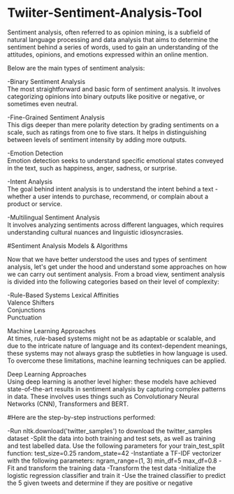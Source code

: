# Twiiter-Sentiment-Analysis-Tool

Sentiment analysis, often referred to as opinion mining, is a subfield of natural language processing and data analysis that aims to determine the sentiment behind a series of words, used to gain an understanding of the attitudes, opinions, and emotions expressed within an online mention.

Below are the main types of sentiment analysis:

-Binary Sentiment Analysis  
The most straightforward and basic form of sentiment analysis. It involves categorizing opinions into binary outputs like positive or negative, or sometimes even neutral.

-Fine-Grained Sentiment Analysis  
This digs deeper than mere polarity detection by grading sentiments on a scale, such as ratings from one to five stars. It helps in distinguishing between levels of sentiment intensity by adding more outputs.

-Emotion Detection  
Emotion detection seeks to understand specific emotional states conveyed in the text, such as happiness, anger, sadness, or surprise.

-Intent Analysis  
The goal behind intent analysis is to understand the intent behind a text - whether a user intends to purchase, recommend, or complain about a product or service.

-Multilingual Sentiment Analysis  
It involves analyzing sentiments across different languages, which requires understanding cultural nuances and linguistic idiosyncrasies.

#Sentiment Analysis Models & Algorithms

Now that we have better understood the uses and types of sentiment analysis, let's get under the hood and understand some approaches on how we can carry out sentiment analysis. From a broad view, sentiment analysis is divided into the following categories based on their level of complexity:

-Rule-Based Systems
     Lexical Affinities  
     Valence Shifters  
     Conjunctions  
     Punctuation  

     
Machine Learning Approaches  
At times, rule-based systems might not be as adaptable or scalable, and due to the intricate nature of language and its context-dependent meanings, these systems may not always grasp the subtleties in how language is used.
To overcome these limitations, machine learning techniques can be applied.

Deep Learning Approaches  
Using deep learning is another level higher: these models have achieved state-of-the-art results in sentiment analysis by capturing complex patterns in data. These involves uses things such as Convolutionary Neural Networks (CNN), Transformers and BERT.

#Here are the step-by-step instructions performed:

-Run nltk.download('twitter_samples') to download the twitter_samples dataset
-Split the data into both training and test sets, as well as training and test labelled data. Use the following parameters for your train_test_split function:
    test_size=0.25
    random_state=42
-Instantiate a TF-IDF vectorizer with the following parameters:
   ngram_range=(1, 3)
   min_df=5
   max_df=0.8
-Fit and transform the training data
-Transform the test data
-Initialize the logistic regression classifier and train it
-Use the trained classifier to predict the 5 given tweets and determine if they are positive or negative


